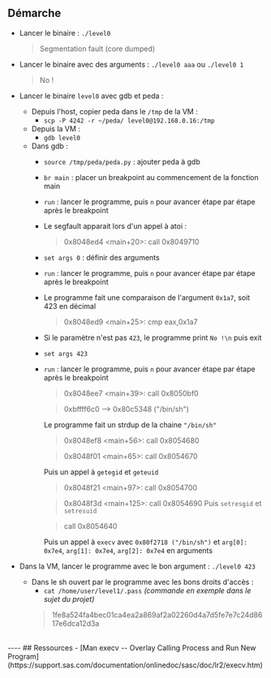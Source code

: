   
## Démarche

- Lancer le binaire : `./level0`
   > Segmentation fault (core dumped)
- Lancer le binaire avec des arguments : `./level0 aaa` ou `./level0 1`
   > No !
   
- Lancer le binaire `level0` avec gdb et peda :
  - Depuis l'host, copier peda dans le `/tmp` de la VM :
    - `scp -P 4242 -r ~/peda/ level0@192.168.0.16:/tmp`
  - Depuis la VM :
    - `gdb level0`
  - Dans gdb :
    - `source /tmp/peda/peda.py` : ajouter peda à gdb
    - `br main` : placer un breakpoint au commencement de la fonction main
    - `run` : lancer le programme, puis `n` pour avancer étape par étape après le breakpoint
    - Le segfault apparait lors d'un appel à atoi :
      >   0x8048ed4 <main+20>:	call   0x8049710 <atoi>
    - `set args 0` : définir des arguments
    - `run` : lancer le programme, puis `n` pour avancer étape par étape après le breakpoint
    - Le programme fait une comparaison de l'argument  `0x1a7`, soit 423 en décimal
       >    0x8048ed9 <main+25>:	cmp    eax,0x1a7
     - Si le paramètre n'est pas `423`, le programme print `No !\n` puis exit
     - `set args 423`
    - `run` : lancer le programme, puis `n` pour avancer étape par étape après le breakpoint
      >  0x8048ee7 <main+39>:	call   0x8050bf0 <strdup>
   
      >  0xbffff6c0 --> 0x80c5348 ("/bin/sh")

      Le programme fait un strdup de la chaine `"/bin/sh"`
      > 0x8048ef8 <main+56>:	call   0x8054680 <getegid>

      > 0x8048f01 <main+65>:	call   0x8054670 <geteuid>

      Puis un appel à `getegid` et `geteuid`
      > 0x8048f21 <main+97>:	call   0x8054700 <setresgid>

      > 0x8048f3d <main+125>:	call   0x8054690 <setresuid>
      Puis `setresgid` et `setresuid`

      > call   0x8054640 <execv>

      Puis un appel à `execv` avec `0x80f2718 ("/bin/sh")` et `arg[0]: 0x7e4`, `arg[1]: 0x7e4`, `arg[2]: 0x7e4` en arguments

- Dans la VM, lancer le programme avec le bon argument : `./level0 423`
   - Dans le sh ouvert par le programme avec les bons droits d'accès :
     - `cat /home/user/level1/.pass` *(commande en exemple dans le sujet du projet)*
      > 1fe8a524fa4bec01ca4ea2a869af2a02260d4a7d5fe7e7c24d8617e6dca12d3a



<br>
----
## Ressources
- [Man execv -- Overlay Calling Process and Run New Program](https://support.sas.com/documentation/onlinedoc/sasc/doc/lr2/execv.htm)